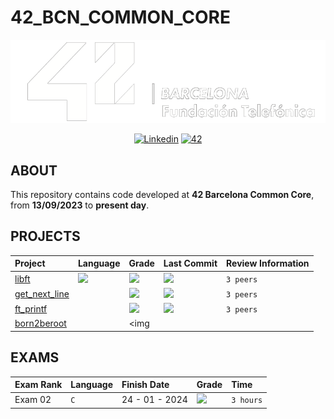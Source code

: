 # 42_BCN_COMMON_CORE

<p align="center">
   <img src="https://github.com/gorgalla/42_BCN_COMMON_CORE/blob/main/images/42_banner_2.png">
</p>

<p align="center">
	<a href='https://www.linkedin.com/in/gorkagallardocastany/' target="_blank"><img alt='Linkedin' src='https://img.shields.io/badge/LinkedIn-100000?style=flat-square&logo=Linkedin&logoColor=white&labelColor=0A66C2&color=0A66C2'/></a>
	<a href='https://profile.intra.42.fr/users/gorgalla' target="_blank"><img alt='42' src='https://img.shields.io/badge/Barcelona-100000?style=flat-square&logo=42&logoColor=white&labelColor=000000&color=000000'/></a>
</p>

## ABOUT
This repository contains code developed at **42 Barcelona Common Core**, from **13/09/2023** to **present day**. </br>

## PROJECTS
<div align="center">

| Project | Language | Grade | Last Commit | Review Information |
| :--- | :--- | :--- | :--- | :--- |
| [libft](https://github.com/jotavare/libft) | <img src="https://img.shields.io/github/languages/top/jotavare/libft" /> | <img src="https://img.shields.io/badge/125%20%2F%20100%20%E2%98%85-success" /> | <img src="https://img.shields.io/github/last-commit/gorgalla/42_BCN_COMMON_CORE/common_core/42_LIBFT" /> | `3 peers`|
| [get_next_line](https://github.com/jotavare/get_next_line) | <img src="" /> | <img src="https://img.shields.io/badge/125%20%2F%20100%20%E2%98%85-success" /> | <img src="https://img.shields.io/github/last-commit/gorgalla/42_BCN_COMMON_CORE/42_GET_NEXT_LINE" /> | `3 peers`|
| [ft_printf](https://github.com/jotavare/ft_printf) | <img src="" /> | <img src="https://img.shields.io/badge/104%20%2F%20100-success" /> | <img src="https://img.shields.io/github/last-commit/gorgalla/42_BCN_COMMON_CORE/42_PRINTF" /> | `3 peers`|
| [born2beroot](https://github.com/jotavare/born2beroot) | <img src="" /> | <img 
</div>

## EXAMS
<div align="center">

| Exam Rank | Language | Finish Date | Grade | Time |
| :--- | :--- | :--- | :--- | :--- |
| Exam 02 | `C` | 24 - 01 - 2024 | <img src="https://img.shields.io/badge/Not%20graded%20yet%20-%20blue" /> | `3 hours` |

</div>

